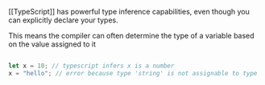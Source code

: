 

[[TypeScript]] has powerful type inference capabilities, even though you can explicitly declare your types.


This means the compiler can often determine the type of a variable based on the value assigned to it 



``` typescript

let x = 10; // typescript infers x is a number
x = "hello"; // error because type 'string' is not assignable to type 'number'
```


